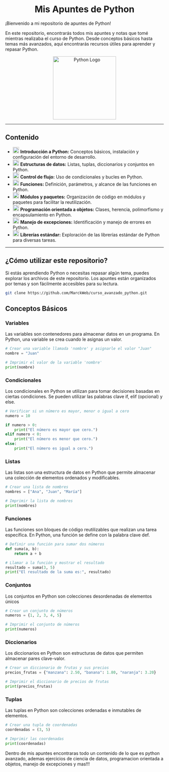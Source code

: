 <h1 align="center">Mis Apuntes de Python</h1>

¡Bienvenido a mi repositorio de apuntes de Python!

En este repositorio, encontrarás todos mis apuntes y notas que tomé mientras realizaba el curso de Python. Desde conceptos básicos hasta temas más avanzados, aquí encontrarás recursos útiles para aprender y repasar Python.

<div align="center">
    <img src="https://upload.wikimedia.org/wikipedia/commons/c/c3/Python-logo-notext.svg" alt="Python Logo" width="200"/>
</div>

---

## Contenido
- <img src="https://api.iconify.design/noto:light-bulb.svg" width="20" style="color:#FBC02D"/> **Introducción a Python:** Conceptos básicos, instalación y configuración del entorno de desarrollo.
- <img src="https://api.iconify.design/noto:light-bulb.svg" width="20" style="color:#FBC02D"/> **Estructuras de datos:** Listas, tuplas, diccionarios y conjuntos en Python.
- <img src="https://api.iconify.design/noto:light-bulb.svg" width="20" style="color:#FBC02D"/> **Control de flujo:** Uso de condicionales y bucles en Python.
- <img src="https://api.iconify.design/noto:light-bulb.svg" width="20" style="color:#FBC02D"/> **Funciones:** Definición, parámetros, y alcance de las funciones en Python.
- <img src="https://api.iconify.design/noto:light-bulb.svg" width="20" style="color:#FBC02D"/> **Módulos y paquetes:** Organización de código en módulos y paquetes para facilitar la reutilización.
- <img src="https://api.iconify.design/noto:light-bulb.svg" width="20" style="color:#FBC02D"/> **Programación orientada a objetos:** Clases, herencia, polimorfismo y encapsulamiento en Python.
- <img src="https://api.iconify.design/noto:light-bulb.svg" width="20" style="color:#FBC02D"/> **Manejo de excepciones:** Identificación y manejo de errores en Python.
- <img src="https://api.iconify.design/noto:light-bulb.svg" width="20" style="color:#FBC02D"/> **Librerías estándar:** Exploración de las librerías estándar de Python para diversas tareas.

---

## ¿Cómo utilizar este repositorio?

Si estás aprendiendo Python o necesitas repasar algún tema, puedes explorar los archivos de este repositorio. Los apuntes están organizados por temas y son fácilmente accesibles para su lectura.
```bash
git clone https://github.com/MarckWeb/curso_avanzado_python.git
```


## Conceptos Básicos

### Variables

Las variables son contenedores para almacenar datos en un programa. En Python, una variable se crea cuando le asignas un valor.

```python
# Crear una variable llamada 'nombre' y asignarle el valor "Juan"
nombre = "Juan"

# Imprimir el valor de la variable 'nombre'
print(nombre)
```
### Condicionales

Los condicionales en Python se utilizan para tomar decisiones basadas en ciertas condiciones. Se pueden utilizar las palabras clave if, elif (opcional) y else.

```python
# Verificar si un número es mayor, menor o igual a cero
numero = 10

if numero > 0:
    print("El número es mayor que cero.")
elif numero < 0:
    print("El número es menor que cero.")
else:
    print("El número es igual a cero.")
```

### Listas

Las listas son una estructura de datos en Python que permite almacenar una colección de elementos ordenados y modificables.

```python
# Crear una lista de nombres
nombres = ["Ana", "Juan", "María"]

# Imprimir la lista de nombres
print(nombres)
```

### Funciones

Las funciones son bloques de código reutilizables que realizan una tarea específica. En Python, una función se define con la palabra clave def.

```python
# Definir una función para sumar dos números
def suma(a, b):
    return a + b

# Llamar a la función y mostrar el resultado
resultado = suma(3, 5)
print("El resultado de la suma es:", resultado)
```
### Conjuntos

Los conjuntos en Python son colecciones desordenadas de elementos únicos

```python
# Crear un conjunto de números
numeros = {1, 2, 3, 4, 5}

# Imprimir el conjunto de números
print(numeros)
```
### Diccionarios

Los diccionarios en Python son estructuras de datos que permiten almacenar pares clave-valor.

```python
# Crear un diccionario de frutas y sus precios
precios_frutas = {"manzana": 2.50, "banana": 1.80, "naranja": 3.20}

# Imprimir el diccionario de precios de frutas
print(precios_frutas)
```

### Tuplas

Las tuplas en Python son colecciones ordenadas e inmutables de elementos.

```python
# Crear una tupla de coordenadas
coordenadas = (3, 5)

# Imprimir las coordenadas
print(coordenadas)
```
Dentro de mis apuntes encontraras todo un contenido de lo que es python avanzado, ademas ejercicios de ciencia de datos, programacion orientada a objetos, manejo de excepciones y mas!!!




